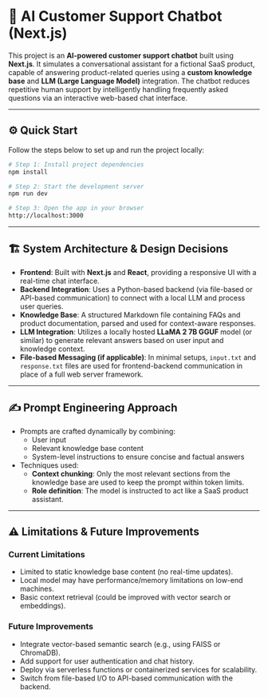 

# 🧠 AI Customer Support Chatbot (Next.js)

This project is an **AI-powered customer support chatbot** built using **Next.js**. It simulates a conversational assistant for a fictional SaaS product, capable of answering product-related queries using a **custom knowledge base** and **LLM (Large Language Model)** integration. The chatbot reduces repetitive human support by intelligently handling frequently asked questions via an interactive web-based chat interface.

---

## ⚙️ Quick Start

Follow the steps below to set up and run the project locally:

```bash
# Step 1: Install project dependencies
npm install

# Step 2: Start the development server
npm run dev

# Step 3: Open the app in your browser
http://localhost:3000
```

---

## 🏗 System Architecture & Design Decisions

- **Frontend**: Built with **Next.js** and **React**, providing a responsive UI with a real-time chat interface.
- **Backend Integration**: Uses a Python-based backend (via file-based or API-based communication) to connect with a local LLM and process user queries.
- **Knowledge Base**: A structured Markdown file containing FAQs and product documentation, parsed and used for context-aware responses.
- **LLM Integration**: Utilizes a locally hosted **LLaMA 2 7B GGUF** model (or similar) to generate relevant answers based on user input and knowledge context.
- **File-based Messaging (if applicable)**: In minimal setups, `input.txt` and `response.txt` files are used for frontend-backend communication in place of a full web server framework.

---

## ✍️ Prompt Engineering Approach

- Prompts are crafted dynamically by combining:
  - User input
  - Relevant knowledge base content
  - System-level instructions to ensure concise and factual answers
- Techniques used:
  - **Context chunking**: Only the most relevant sections from the knowledge base are used to keep the prompt within token limits.
  - **Role definition**: The model is instructed to act like a SaaS product assistant.

---

## ⚠ Limitations & Future Improvements

### Current Limitations
- Limited to static knowledge base content (no real-time updates).
- Local model may have performance/memory limitations on low-end machines.
- Basic context retrieval (could be improved with vector search or embeddings).

### Future Improvements
- Integrate vector-based semantic search (e.g., using FAISS or ChromaDB).
- Add support for user authentication and chat history.
- Deploy via serverless functions or containerized services for scalability.
- Switch from file-based I/O to API-based communication with the backend.
